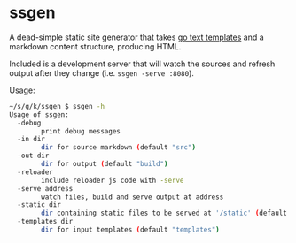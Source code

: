 # ssgen

A dead-simple static site generator that takes [go text
templates](https://godoc.org/text/template) and a markdown content structure,
producing HTML.

Included is a development server that will watch the sources and refresh output after
they change (i.e. `ssgen -serve :8080`).

Usage:

```bash
~/s/g/k/ssgen $ ssgen -h
Usage of ssgen:
  -debug
    	print debug messages
  -in dir
    	dir for source markdown (default "src")
  -out dir
    	dir for output (default "build")
  -reloader
    	include reloader js code with -serve
  -serve address
    	watch files, build and serve output at address
  -static dir
    	dir containing static files to be served at '/static' (default "static")
  -templates dir
    	dir for input templates (default "templates")
```
